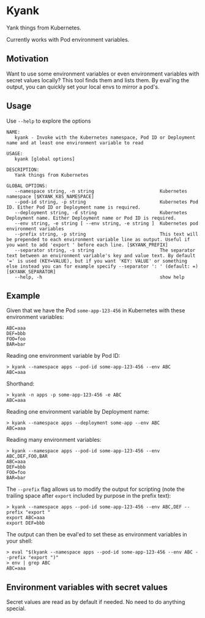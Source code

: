 # Kyank

Yank things from Kubernetes.

Currently works with Pod environment variables.

## Motivation

Want to use some environment variables or even environment variables with secret values locally?
This tool finds them and lists them. By eval'ing the output, you can quickly set your local envs to mirror a pod's.

## Usage

Use `--help` to explore the options

```
NAME:
   kyank - Invoke with the Kubernetes namespace, Pod ID or Deployment name and at least one environment variable to read

USAGE:
   kyank [global options]

DESCRIPTION:
   Yank things from Kubernetes

GLOBAL OPTIONS:
   --namespace string, -n string                        Kubernetes namespace [$KYANK_K8S_NAMESPACE]
   --pod-id string, -p string                           Kubernetes Pod ID. Either Pod ID or Deployment name is required.
   --deployment string, -d string                       Kubernetes Deployment name. Either Deployment name or Pod ID is required.
   --env string, -e string [ --env string, -e string ]  Kubernetes pod environment variables
   --prefix string, -p string                           This text will be prepended to each environment variable line as output. Useful if you want to add 'export ' before each line. [$KYANK_PREFIX]
   --separator string, -s string                        The separator text between an environment variable's key and value text. By default '=' is used (KEY=VALUE), but if you want 'KEY: VALUE' or something else instead you can for example specify --separator ': ' (default: =) [$KYANK_SEPARATOR]
   --help, -h                                           show help
```

## Example

Given that we have the Pod `some-app-123-456` in Kubernetes with these environment variables:

```
ABC=aaa
DEF=bbb
FOO=foo
BAR=bar
```

Reading one environment variable by Pod ID:

```
> kyank --namespace apps --pod-id some-app-123-456 --env ABC
ABC=aaa
```

Shorthand:

```
> kyank -n apps -p some-app-123-456 -e ABC
ABC=aaa
```

Reading one environment variable by Deployment name:

```
> kyank --namespace apps --deployment some-app --env ABC
ABC=aaa
```

Reading many environment variables:

```
> kyank --namespace apps --pod-id some-app-123-456 --env ABC,DEF,FOO,BAR
ABC=aaa
DEF=bbb
FOO=foo
BAR=bar
```

The `--prefix` flag allows us to modify the output for scripting (note the trailing space after `export` included by purpose in the prefix text):

```
> kyank --namespace apps --pod-id some-app-123-456 --env ABC,DEF --prefix "export "
export ABC=aaa
export DEF=bbb
```

The output can then be eval'ed to set these as environment variables in your shell:

```
> eval "$(kyank --namespace apps --pod-id some-app-123-456 --env ABC --prefix "export ")"
> env | grep ABC
ABC=aaa
```

## Environment variables with secret values

Secret values are read as by default if needed. No need to do anything special.